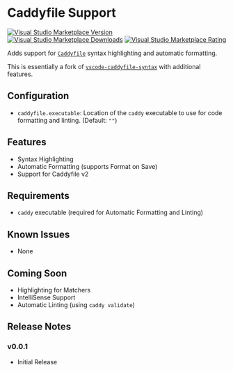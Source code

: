 # Caddyfile Support
[![Visual Studio Marketplace Version](https://img.shields.io/visual-studio-marketplace/v/matthewpi.caddyfile-support?style=flat-square)](https://marketplace.visualstudio.com/items?itemName=matthewpi.caddyfile-support)
[![Visual Studio Marketplace Downloads](https://img.shields.io/visual-studio-marketplace/d/matthewpi.caddyfile-support?style=flat-square)](https://marketplace.visualstudio.com/items?itemName=matthewpi.caddyfile-support)
[![Visual Studio Marketplace Rating](https://img.shields.io/visual-studio-marketplace/r/matthewpi.caddyfile-support)](https://marketplace.visualstudio.com/items?itemName=matthewpi.caddyfile-support)

Adds support for [`Caddyfile`](https://caddyserver.com/docs/caddyfile/concepts) syntax highlighting and automatic formatting.

This is essentially a fork of [`vscode-caddyfile-syntax`](https://github.com/Zamerick/vscode-caddyfile-syntax) with additional features.

## Configuration
- `caddyfile.executable`: Location of the `caddy` executable to use for code formatting and linting. (Default: `""`)

## Features
- Syntax Highlighting
- Automatic Formatting (supports Format on Save)
- Support for Caddyfile v2

## Requirements
- `caddy` executable (required for Automatic Formatting and Linting)

## Known Issues
- None

## Coming Soon
- Highlighting for Matchers
- IntelliSense Support
- Automatic Linting (using `caddy validate`)

## Release Notes

### v0.0.1
- Initial Release

